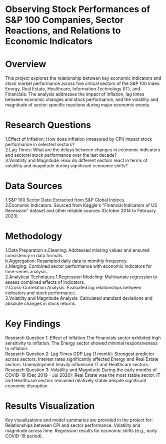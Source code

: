 # Observing Stock Performances of S&P 100 Companies, Sector Reactions, and Relations to Economic Indicators
# Overview
This project explores the relationship between key economic indicators and stock market performance across five critical sectors of the S&P 100 index: Energy, Real Estate, Healthcare, Information Technology (IT), and Financials. The analysis addresses the impact of inflation, lag times between economic changes and stock performance, and the volatility and magnitude of sector-specific reactions during major economic events.

# Research Questions
1.Effect of Inflation: How does inflation (measured by CPI) impact stock performance in selected sectors?<br />
2.Lag Times: What are the delays between changes in economic indicators and sectoral stock performance over the last decade?<br />
3.Volatility and Magnitude: How do different sectors react in terms of volatility and magnitude during significant economic shifts?

# Data Sources
1.S&P 100 Sector Data: Extracted from S&P Global Indices.<br />
2.Economic Indicators: Sourced from Kaggle's "Financial Indicators of US Recession" dataset and other reliable sources (October 2014 to February 2023).

# Methodology
1.Data Preparation
a.Cleaning: Addressed missing values and ensured consistency in data formats.<br />
b.Aggregation: Resampled daily data to monthly frequency.<br />
c.Merging: Combined sector performance with economic indicators for time-series analysis.<br />
2.Analytical Techniques
1.Regression Modeling: Multivariate regression to assess combined effects of indicators.<br />
2.Cross-Correlation Analysis: Evaluated lag relationships between indicators and stock performance.<br />
3.Volatility and Magnitude Analysis: Calculated standard deviations and absolute changes in stock returns.
# Key Findings
Research Question 1: Effect of Inflation
The Financials sector exhibited high sensitivity to inflation.
The Energy sector showed minimal responsiveness to inflation.<br />
Research Question 2: Lag Times
GDP Lag (1 month): Strongest predictor across sectors.
Interest rates significantly affected Energy and Real Estate sectors.
Unemployment heavily influenced IT and Healthcare sectors.<br />
Research Question 3: Volatility and Magnitude
During the early months of COVID-19 (Dec 2019 - Jul 2020):
Real Estate was the most stable sector.
IT and Healthcare sectors remained relatively stable despite significant economic disruption.
# Results Visualization
Key visualizations and model summaries are provided in the project for:
Relationships between CPI and sector performance.
Volatility and magnitude across time.
Regression results for economic shifts (e.g., early COVID-19 period).

